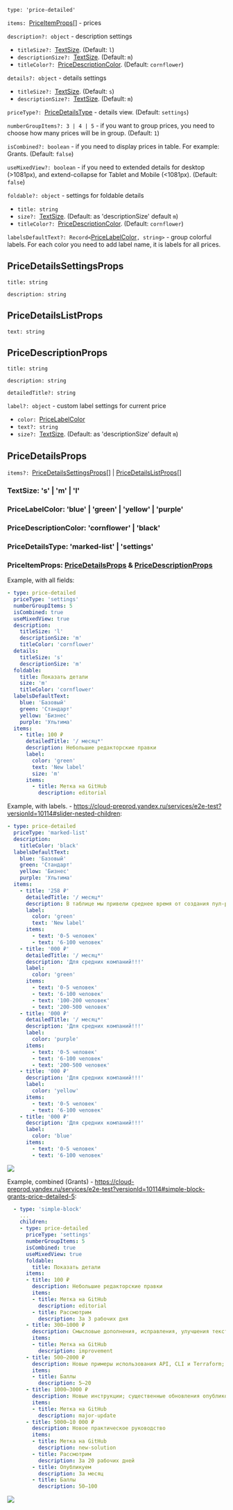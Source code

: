 `type: 'price-detailed'`

`items: `[PriceItemProps](#PriceItemProps)[] - prices

`description?: object` - description settings

- `titleSize?: `[TextSize](#TextSize). (Default: `l`)
- `descriptionSize?: `[TextSize](#TextSize). (Default: `m`)
- `titleColor?: `[PriceDescriptionColor](#PriceDescriptionColor). (Default: `cornflower`)

`details?: object` - details settings

- `titleSize?: `[TextSize](#TextSize). (Default: `s`)
- `descriptionSize?: `[TextSize](#TextSize). (Default: `m`)

`priceType?: `[PriceDetailsType](#PriceDetailsType) - details view. (Default: `settings`)

`numberGroupItems?: 3 | 4 | 5` - if you want to group prices, you need to choose how many prices will be in group. (Default: `1`)

`isCombined?: boolean` - if you need to display prices in table. For example: Grants. (Default: `false`)

`useMixedView?: boolean` - if you need to extended details for desktop (>1081px), and extend-collapse for Tablet and Mobile (<1081px). (Default: `false`)

`foldable?: object` - settings for foldable details

- `title: string`
- `size?: `[TextSize](#TextSize). (Default: as 'descriptionSize' default `m`)
- `titleColor?: `[PriceDescriptionColor](#PriceDescriptionColor). (Default: `cornflower`)

`labelsDefaultText?: Record<`[PriceLabelColor](#PriceLabelColor)`, string>` - group colorful labels. For each color you need to add label name, it is labels for all prices.

## <a name="PriceDetailsSettingsProps">PriceDetailsSettingsProps</a>

`title: string`

`description: string`

## <a name="PriceDetailsListProps">PriceDetailsListProps</a>

`text: string`

## <a name="PriceDescriptionProps">PriceDescriptionProps</a>

`title: string`

`description: string`

`detailedTitle?: string`

`label?: object` - custom label settings for current price

- `color: `[PriceLabelColor](#PriceLabelColor)
- `text?: string`
- `size?: `[TextSize](#TextSize). (Default: as 'descriptionSize' default `m`)

## <a name="PriceDetailsProps">PriceDetailsProps</a>

`items?: `[PriceDetailsSettingsProps](#PriceDetailsSettingsProps)[] | [PriceDetailsListProps](PriceDetailsListProps)[]

### <a name="TextSize">TextSize: 's' | 'm' | 'l' </a>

### <a name="PriceLabelColor">PriceLabelColor: 'blue' | 'green' | 'yellow' | 'purple' </a>

### <a name="PriceDescriptionColor">PriceDescriptionColor: 'cornflower' | 'black' </a>

### <a name="PriceDetailsType">PriceDetailsType: 'marked-list' | 'settings' </a>

### <a name="PriceItemProps">PriceItemProps:</a> [PriceDetailsProps](#PriceDetailsProps) & [PriceDescriptionProps](#PriceDescriptionProps)

Example, with all fields:

```yaml
- type: price-detailed
  priceType: 'settings'
  numberGroupItems: 5
  isCombined: true
  useMixedView: true
  description:
    titleSize: 'l'
    descriptionSize: 'm'
    titleColor: 'cornflower'
  details:
    titleSize: 's'
    descriptionSize: 'm'
  foldable:
    title: Показать детали
    size: 'm'
    titleColor: 'cornflower'
  labelsDefaultText:
    blue: 'Базовый'
    green: 'Стандарт'
    yellow: 'Бизнес'
    purple: 'Ультима'
  items:
    - title: 100 ₽
      detailedTitle: '/ месяц*'
      description: Небольшие редакторские правки
      label:
        color: 'green'
        text: 'New label'
        size: 'm'
      items:
        - title: Метка на GitHub
          description: editorial
```

Example, with labels. - https://cloud-preprod.yandex.ru/services/e2e-test?versionId=10114#slider-nested-children:

```yaml
- type: price-detailed
  priceType: 'marked-list'
  description:
    titleColor: 'black'
  labelsDefaultText:
    blue: 'Базовый'
    green: 'Стандарт'
    yellow: 'Бизнес'
    purple: 'Ультима'
  items:
    - title: '258 ₽'
      detailedTitle: '/ месяц*'
      description: В таблице мы привели среднее время от создания пул-реквеста до публикации вашего текста, а также размер гранта для каждого случая.
      label:
        color: 'green'
        text: 'New label'
      items:
        - text: '0-5 человек'
        - text: '6-100 человек'
    - title: '000 ₽'
      detailedTitle: '/ месяц*'
      description: 'Для средних компаний!!!'
      label:
        color: 'green'
      items:
        - text: '0-5 человек'
        - text: '6-100 человек'
        - text: '100-200 человек'
        - text: '200-500 человек'
    - title: '000 ₽'
      detailedTitle: '/ месяц*'
      description: 'Для средних компаний!!!'
      label:
        color: 'purple'
      items:
        - text: '0-5 человек'
        - text: '6-100 человек'
        - text: '200-500 человек'
    - title: '000 ₽'
      description: 'Для средних компаний!!!'
      label:
        color: 'yellow'
      items:
        - text: '0-5 человек'
        - text: '6-100 человек'
    - title: '000 ₽'
      description: 'Для средних компаний!!!'
      label:
        color: 'blue'
      items:
        - text: '0-5 человек'
        - text: '6-100 человек'
```

![](https://storage.cloud-preprod.yandex.net/cloud-www-assets/wiki/Price%20Detailed.jpg)

Example, combined (Grants) - https://cloud-preprod.yandex.ru/services/e2e-test?versionId=10114#simple-block-grants-price-detailed-5:

```yaml
  - type: 'simple-block'
    ...
    children:
    - type: price-detailed
      priceType: 'settings'
      numberGroupItems: 5
      isCombined: true
      useMixedView: true
      foldable:
        title: Показать детали
      items:
      - title: 100 ₽
        description: Небольшие редакторские правки
        items:
        - title: Метка на GitHub
          description: editorial
        - title: Рассмотрим
          description: За 3 рабочих дня
      - title: 300–1000 ₽
        description: Смысловые дополнения, исправления, улучшения текстов
        items:
        - title: Метка на GitHub
          description: improvement
      - title: 500–2000 ₽
        description: Новые примеры использования API, CLI и Terraform; примеры кода
        items:
        - title: Баллы
          description: 5–20
      - title: 1000–3000 ₽
        description: Новые инструкции; существенные обновления опубликованных практических руководств или концепций
        items:
        - title: Метка на GitHub
          description: major-update
      - title: 5000–10 000 ₽
        description: Новое практическое руководство
        items:
        - title: Метка на GitHub
          description: new-solution
        - title: Рассмотрим
          description: За 20 рабочих дней
        - title: Опубликуем
          description: За месяц
        - title: Баллы
          description: 50–100
```

![](https://storage.cloud-preprod.yandex.net/cloud-www-assets/wiki/Price%20Detailed%20-%201.jpg)
